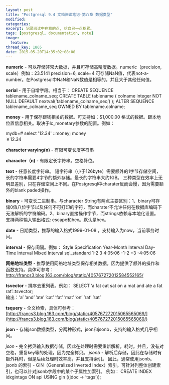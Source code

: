 ```yaml
---
layout: post
title: "Postgresql 9.4 文档阅读笔记-第八章 数据类型"
modified:
categories: 
excerpt: 记录阅读中在意的点, 给自己一点积累。
tags: [postgresql, documentation, note]
image:
  feature:
thread_key: 1865
date: 2015-05-20T14:35:02+08:00
---
```


**numeric** - 可以存储非常大数据，并且可存储高精度数据。numeric（precision, scale）例如：23.5141 precision=6, scale=4
可存储NaN值，代表not-a-number。在Postgresql中NaN和NaN数值是相等的，并且大于其他任何值。

**serial** - 用于自增字段。相当于：
CREATE SEQUENCE tablename_colname_seq; CREATE TABLE tablename (
colname integer NOT NULL DEFAULT nextval(’tablename_colname_seq’) );
ALTER SEQUENCE tablename_colname_seq OWNED BY tablename.colname;

**money** - 用于保存跟钱相关的数据。可支持如：$1,000.00 格式的数据。跟本地位置信息相关。取决于lc_monetary参数的配置。例如：

mydb=# select '12.34' ::money;
  money  
 ￥12.34
 
**character varying(n)**  - 有限可变长度字符串

**character（n)** - 有限定长字符串。空格补位。

**text** - 任意长度字符串。
短字符串（小于126byte）需要额外的1字节存储空间，长的字符串需要4字节的额外存储。最长的字符串大约1GB。
三种类型在效率上无明显差别，只在存储空间上不同。在Postgresql中charater反而会慢，因为需要额外的blank paded操作。

**binary** - 可变长二进制串。与character String有两点主要区别：1、binary可存储0值八位字节以及任何不可打印的字符，而charater不允许任何在数据库编码下无法解析的字符编码。2、binary直接操作字节，而strings依赖与本地化设置。
支持两种输入输出格式: escape和hex。默认是hex。

**date** - 日期类型，推荐的输入格式1999-01-08 ，支持输入为now，当前事务时间。

**interval** - 保存间隔。例如：
Style Specification Year-Month Interval Day-Time Interval Mixed Interval
sql_standard 1-2 3 4:05:06 -1-2 +3 -4:05:06

**网络地址类型** - 推荐使用网络地址类型保存相关数据，因为提供了额外的操作和函数支持。具体可参考：[http://francs3.blog.163.com/blog/static/405767272012584552165/
](http://francs3.blog.163.com/blog/static/405767272012584552165/)

**tsvector** - 排序去重列表。例如：
SELECT ’a fat cat sat on a mat and ate a fat rat’::tsvector;                              
输出：’a’ ’and’ ’ate’ ’cat’ ’fat’ ’mat’ ’on’ ’rat’ ’sat’

**tsquery** - 全文检索，具体可参考：
[http://francs3.blog.163.com/blog/static/405767272015065565069/](http://francs3.blog.163.com/blog/static/405767272015065565069/)

**json** -  存储json数据类型，分两种形式，json和jsonb，支持的输入格式几乎相同。

*json* - 完全拷贝输入数据存储，因此在处理时需要重新解析，耗时。并且，没有对空格，重复key等的处理，因为完全拷贝。
*jsonb* - 解析后存储，因此在存储时有额外耗时，但是后续处理时效率高，并且支持索引。
因此，通常使用jsonb。
jsonb 的索引 - GIN（Generalized Inverted Index）索引。可针对列整体创建索引，也可以针对jsonb字段中的某个子属性加索引。
例如：
CREATE INDEX idxgintags ON api USING gin ((jdoc -> ’tags’)); 



